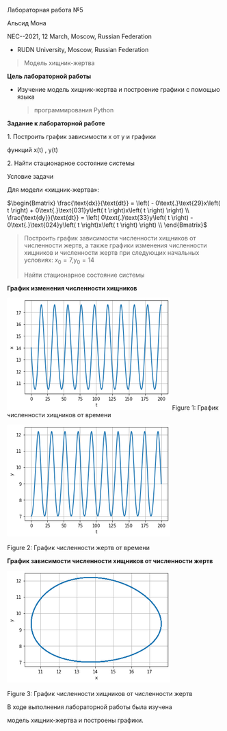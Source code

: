 Лабораторная работа №5

Альсид Мона

NEC--2021, 12 March, Moscow, Russian Federation

-   RUDN University, Moscow, Russian Federation

> Модель хищник-жертва

**Цель лабораторной работы**

-   Изучение модель хищник-жертва и построение графики с помощью языка
    > программирования Python

**Задание к лабораторной работе**

1\. Построить график зависимости x от y и графики

функций x(t) , y(t)

2\. Найти стационарное состояние системы

Условие задачи

Для модели «хищник-жертва»:

$\begin{Bmatrix}
\frac{\text{dx}}{\text{dt}} = \left( - 0\text{.}\text{29}x\left( t \right) + 0\text{.}\text{031}y\left( t \right)x\left( t \right) \right) \\
\frac{\text{dy}}{\text{dt}} = \left( 0\text{.}\text{33}y\left( t \right) - 0\text{.}\text{024}y\left( t \right)x\left( t \right) \right) \\
\end{Bmatrix}$

> Построить график зависимости численности хищников от численности
> жертв, а также графики изменения численности хищников и численности
> жертв при следующих начальных условиях:
> $x_{0} = 7\text{,y}_{0} = \text{14}$
>
> Найти стационарное состояние системы

**График изменения численности хищников**

![Figure 1: График численности хищников от времени](images/1.png)
Figure 1: График численности хищников от времени

![Figure 2: График численности жертв от времени](images/2.png)

Figure 2: График численности жертв от времени

**График зависимости численности хищников от численности жертв**

![Figure 3: График численности хищников от численности жертв](images/3.png)

Figure 3: График численности хищников от численности жертв

В ходе выполнения лабораторной работы была изучена

модель хищник-жертва и построены графики.
